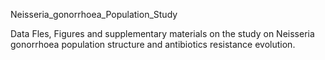 Neisseria_gonorrhoea_Population_Study

Data Fles, Figures and supplementary materials on the study on Neisseria gonorrhoea population structure and antibiotics resistance evolution.
